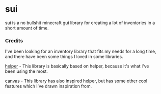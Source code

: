 # sui
sui is a no bullshit minecraft gui library for creating a lot of inventories in a short amount of time.

### Credits

I've been looking for an inventory library that fits my needs for a long time, and there have been some things
I loved in some libraries.

[helper](https://github.com/lucko/helper) - This library is basically based on helper,
because it's what I've been using the most.

[canvas](https://github.com/IPVP-MC/canvas) - This library has also inspired helper, but has some other cool features which I've drawn inspiration from.